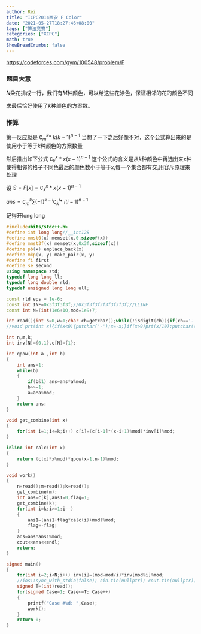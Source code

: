 ```yaml
---
author: Rei
title: "ICPC2014西安 F Color"
date: "2021-05-27T18:27:46+08:00"
tags: ["算法竞赛"]
categories: ["XCPC"]
math: true
ShowBreadCrumbs: false
---
```


https://codeforces.com/gym/100548/problem/F

### 题目大意

$N$朵花排成一行，我们有$M$种颜色，可以给这些花涂色，保证相邻的花的颜色不同

求最后恰好使用了$k$种颜色的方案数。

### 推算

第一反应就是 $\complement_m^k\ast\ k\left(k-1\right)^{n-1}$  当想了一下之后好像不对，这个公式算出来的是使用小于等于$k$种颜色的方案数量

然后推出如下公式 $\complement_k^x\ast x\left(x-1\right)^{n-1}$ 这个公式的含义是从$k$种颜色中再选出来$x$种使得相邻的格子不同色最后的颜色数小于等于$x$,每一个集合都有交,用容斥原理来处理

设 $S = F[x]=\complement_k^x\ast x\left(x-1\right)^{n-1}$

$ans=\complement_m^k\sum\left(-1\right)^{k-i}\complement_k^i\ast\ i\left(i-1\right)^{n-1}$

记得开long long

```cpp
#include<bits/stdc++.h>
#define int long long//__int128
#define mmst0(x) memset(x,0,sizeof(x))
#define mmst3f(x) memset(x,0x3f,sizeof(x))
#define pb(x) emplace_back(x)
#define mkp(x, y) make_pair(x, y)
#define fi first
#define se second
using namespace std;
typedef long long ll;
typedef long double rld;
typedef unsigned long long ull;

const rld eps = 1e-6;
const int INF=0x3f3f3f3f;//0x3f3f3f3f3f3f3f3f;//LLINF
const int N=(int)1e6+10,mod=1e9+7;

int read(){int s=0,w=1;char ch=getchar();while(!isdigit(ch)){if(ch=='-')w=-1;ch=getchar();}while(isdigit(ch)){s=(s<<3)+(s<<1)+(ch^48);ch=getchar();} return s*w;}
//void prt(int x){if(x<0){putchar('-');x=-x;}if(x>9)prt(x/10);putchar((char)(x%10+'0'));}

int n,m,k;
int inv[N]={0,1},c[N]={1};

int qpow(int a ,int b)
{
    int ans=1;
    while(b)
    {
        if(b&1) ans=ans*a%mod;
        b>>=1;
        a=a*a%mod;
    }
    return ans;
}

void get_combine(int x)
{
    for(int i=1;i<=k;i++) c[i]=(c[i-1]*(x-i+1)%mod)*inv[i]%mod;
}

inline int calc(int x)
{
    return (c[x]*x%mod)*qpow(x-1,n-1)%mod;
}

void work()
{
    n=read();m=read();k=read();
    get_combine(m);
    int ans=c[k],ans1=0,flag=1;
    get_combine(k);
    for(int i=k;i>=1;i--)
    {
        ans1=(ans1+flag*calc(i)+mod)%mod;
        flag=-flag;
    }
    ans=ans*ans1%mod;
    cout<<ans<<endl;
    return;
}

signed main()
{
    for(int i=2;i<N;i++) inv[i]=(mod-mod/i)*inv[mod%i]%mod;
    //ios::sync_with_stdio(false); cin.tie(nullptr); cout.tie(nullptr); //freopen(".in", "r", stdin);//freopen(".out", "w", stdout);
    signed T=(int)read();
    for(signed Case=1; Case<=T; Case++)
    {
        printf("Case #%d: ",Case);
        work();
    }
    return 0;
}
```
